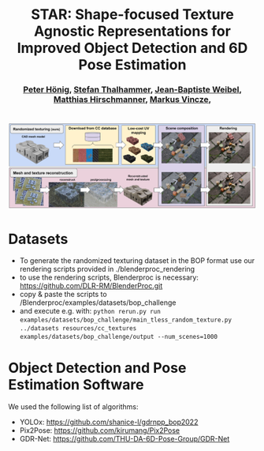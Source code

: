 <h1 align="center">
STAR: Shape-focused Texture Agnostic Representations for Improved Object Detection and 6D Pose Estimation
</h1>

<div align="center">
<h3>
<a href="https://github.com/hoenigpeter">Peter Hönig</a>,
<a href="https://github.com/sThalham">Stefan Thalhammer</a>,
<a href="https://github.com/jibweb">Jean-Baptiste Weibel</a>,
<a href="https://github.com/hirschmanner">Matthias Hirschmanner</a>,
<a href="http://github.com/v4r-tuwien">Markus Vincze</a>,
<br>
<br>
</h3>
</div>

![Pipeline](images/pipeline.jpg)

# Datasets
- To generate the randomized texturing dataset in the BOP format use our rendering scripts provided in ./blenderproc_rendering
- to use the rendering scripts, Blenderproc is necessary: https://github.com/DLR-RM/BlenderProc.git
- copy & paste the scripts to /Blenderproc/examples/datasets/bop_challenge
- and execute e.g. with: `python rerun.py run examples/datasets/bop_challenge/main_tless_random_texture.py ../datasets resources/cc_textures examples/datasets/bop_challenge/output --num_scenes=1000`

# Object Detection and Pose Estimation Software
We used the following list of algorithms:
- YOLOx: https://github.com/shanice-l/gdrnpp_bop2022
- Pix2Pose: https://github.com/kirumang/Pix2Pose
- GDR-Net: https://github.com/THU-DA-6D-Pose-Group/GDR-Net
